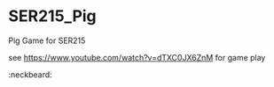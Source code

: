 # SER215_Pig
Pig Game for SER215

see https://www.youtube.com/watch?v=dTXC0JX6ZnM for game play

:neckbeard:
